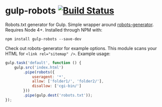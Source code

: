 # gulp-robots [![Build Status](https://travis-ci.org/haydenbleasel/robots-generator.svg?branch=master)](https://travis-ci.org/haydenbleasel/robots-generator)

Robots.txt generator for Gulp. Simple wrapper around [robots-generator](https://github.com/haydenbleasel/robots-generator). Requires Node 4+. Installed through NPM with:

```shell
npm install gulp-robots --save-dev
```

Check out robots-generator for example options. This module scans your HTML for `<link rel="sitemap" />`. Example usage:

```js
gulp.task('default', function () {
    gulp.src('index.html')
        .pipe(robots({
            useragent: '*',
            allow: ['folder1/', 'folder2/'],
            disallow: ['cgi-bin/']
        }))
        .pipe(gulp.dest('robots.txt'));
});
```
